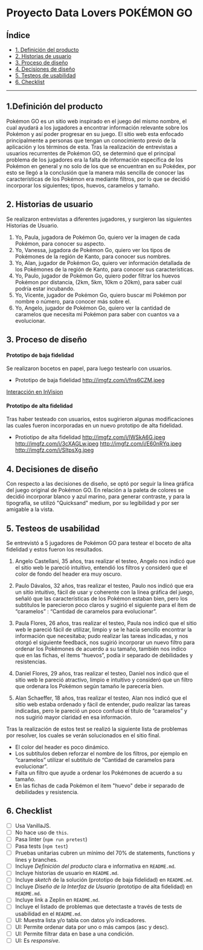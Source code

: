 # Proyecto Data Lovers POKÉMON GO

## Índice 

* [1. Definición del producto](#1-definicion-del-producto)
* [2. Historias de usuario](#2-historias-de-usuario)
* [3. Proceso de diseño](#3-proceso-de-diseño)
* [4. Decisiones de diseño](#4-decisiones-de-diseño)
* [5. Testeos de usabilidad](#5-testeos-de-usabilidad)
* [6. Checklist](#6-checklist)

***

## 1.Definición del producto

Pokémon GO es un sitio web inspirado en el juego del mismo nombre, el cual ayudará a los jugadores a encontrar información relevante sobre los Pokémon y así poder progresar en su juego. 
El sitio web esta enfocado principalmente a personas que tengan un conocimiento previo de la aplicación y los términos de esta.
Tras la realización de entrevistas a usuarios recurrentes de Pokémon GO, se determinó que el principal problema de los jugadores era la falta de información específica de los Pokémon en general y no solo de los que se encuentran en su Pokédex, por esto se llegó a la conclusión que la manera más sencilla de conocer las características de los Pokémon era mediante filtros, por lo que se decidió incorporar los siguientes; tipos, huevos, caramelos y tamaño.   

## 2. Historias de usuario

Se realizaron entrevistas a diferentes jugadores, y surgieron las siguientes Historias de Usuario.

1.  Yo, Paula, jugadora de Pokémon Go, quiero ver la imagen de cada Pokémon, para conocer su aspecto.
2.  Yo, Vanessa, jugadora de Pokémon Go, quiero ver los tipos de Pokémones de la región de Kanto, para conocer sus nombres.
3.  Yo, Alan, jugador de Pokémon Go, quiero ver información detallada de los Pokémones de la región de Kanto, para conocer sus características.
4.  Yo, Paulo, jugador de Pokémon Go, quiero poder filtrar los huevos Pokémon por distancia, (2km, 5km, 10km o 20km), para saber cuál podría estar incubando.
5.  Yo, Vicente, jugador de Pokémon Go, quiero buscar mi Pokémon por nombre o número, para conocer más sobre el.
6.  Yo, Angelo, jugador de Pokémon Go, quiero ver la cantidad de caramelos que necesita mi Pokémon para saber con cuantos va a evolucionar. 

## 3. Proceso de diseño

#### Prototipo de baja fidelidad

Se realizaron bocetos en papel, para luego testearlo con usuarios.

* Prototipo de baja fidelidad 
http://imgfz.com/i/fns6CZM.jpeg

[Interacción en InVision](https://pamela319941.invisionapp.com/console/Data-Lovers-ck9akixf80mx1019mvda5v65j/ck9akjd602khx01b9dpxiu5q1/play)

#### Prototipo de alta fidelidad

Tras haber testeado con usuarios, estos sugirieron algunas modificaciones las cuales fueron incorporadas en un nuevo prototipo de alta fidelidad.

* Protiotipo de alta fidelidad
http://imgfz.com/i/IWSkA6G.jpeg
http://imgfz.com/i/3cXAGLw.jpeg
http://imgfz.com/i/E60nRYq.jpeg
http://imgfz.com/i/SItpsXg.jpeg

## 4. Decisiones de diseño

Con respecto a las decisiones de diseño, se optó por seguir la línea gráfica del juego original de Pokémon GO. En relación a la paleta de colores se decidió incorporar blanco y azul marino, para generar contraste, y para la tipografía, se utilizó "Quicksand" medium, por su legibilidad y por ser amigable a la vista.

## 5. Testeos de usabilidad

Se entrevistó a 5 jugadores de Pokémon GO para testear el boceto de alta fidelidad y estos fueron los resultados.

1.  Angelo Castellani, 35 años, tras realizar el testeo, Angelo nos indicó que el sitio web le pareció intuitivo, entendió los filtros y consideró que el color de fondo del header era muy oscuro.

2.  Paulo Dávalos, 32 años, tras realizar el testeo, Paulo nos indicó que era un sitio intuitivo, fácil de usar y coherente con la línea gráfica del juego, señaló que las características de los Pokémon estaban bien, pero los subtítulos le parecieron poco claros y sugirió el siguiente para el ítem de “caramelos” : “Cantidad de caramelos para evolucionar”.

3.  Paula Flores, 26 años, tras realizar el testeo, Paula nos indicó que el sitio web le pareció fácil de utilizar, limpio y se le hacía sencillo encontrar la información que necesitaba; pudo realizar las tareas indicadas, y nos otorgó el siguiente feedback, nos sugirió incorporar un nuevo filtro para ordenar los Pokémones de acuerdo a su tamaño, también nos indico que en las fichas, el items “huevos”, podía ir separado de debilidades y resistencias.

4.  Daniel Flores, 29 años, tras realizar el testeo, Daniel nos indicó que el sitio web le pareció atractivo, limpio e intuitivo y consideró que un filtro que ordenara los Pokémon según tamaño le parecería bien.  

5.  Alan Schaeffer, 18 años, tras realizar el testeo, Alan nos indicó que el sitio web estaba ordenado y fácil de entender, pudo realizar las tareas indicadas, pero le pareció un poco confuso el título de “caramelos” y nos sugirió mayor claridad en esa información.

Tras la realización de estos test se realizó la siguiente lista de problemas por resolver, los cuales se verán solucionados en el sitio final.

* El color del header es poco dinámico.
* Los subtítulos deben reforzar el nombre de los filtros, por ejemplo en “caramelos” utilizar el subtitulo de “Cantidad de caramelos para evolucionar”. 
* Falta un filtro que ayude a ordenar los Pokémones de acuerdo a su tamaño.
* En las fichas de cada Pokémon el ítem "huevo" debe ir separado de debilidades y resistencia. 

## 6. Checklist

* [ ] Usa VanillaJS.
* [ ] No hace uso de `this`.
* [ ] Pasa linter (`npm run pretest`)
* [ ] Pasa tests (`npm test`)
* [ ] Pruebas unitarias cubren un mínimo del 70% de statements, functions y
  lines y branches.
* [ ] Incluye _Definición del producto_ clara e informativa en `README.md`.
* [ ] Incluye historias de usuario en `README.md`.
* [ ] Incluye _sketch_ de la solución (prototipo de baja fidelidad) en
  `README.md`.
* [ ] Incluye _Diseño de la Interfaz de Usuario_ (prototipo de alta fidelidad)
  en `README.md`.
* [ ] Incluye link a Zeplin en `README.md`.
* [ ] Incluye el listado de problemas que detectaste a través de tests de
  usabilidad en el `README.md`.
* [ ] UI: Muestra lista y/o tabla con datos y/o indicadores.
* [ ] UI: Permite ordenar data por uno o más campos (asc y desc).
* [ ] UI: Permite filtrar data en base a una condición.
* [ ] UI: Es _responsive_.
